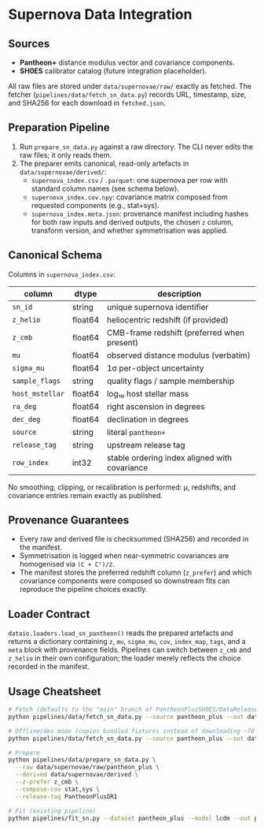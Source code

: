 # Supernova Data Integration

## Sources

- **Pantheon+** distance modulus vector and covariance components.
- **SH0ES** calibrator catalog (future integration placeholder).

All raw files are stored under `data/supernovae/raw/` exactly as fetched. The
fetcher (`pipelines/data/fetch_sn_data.py`) records URL, timestamp, size, and
SHA256 for each download in `fetched.json`.

## Preparation Pipeline

1. Run `prepare_sn_data.py` against a raw directory. The CLI never edits the
   raw files; it only reads them.
2. The preparer emits canonical, read-only artefacts in
   `data/supernovae/derived/`:
   - `supernova_index.csv` / `.parquet`: one supernova per row with standard
     column names (see schema below).
   - `supernova_index.cov.npy`: covariance matrix composed from requested
     components (e.g., stat+sys).
   - `supernova_index.meta.json`: provenance manifest including hashes for both
     raw inputs and derived outputs, the chosen `z` column, transform version,
     and whether symmetrisation was applied.

## Canonical Schema

Columns in `supernova_index.csv`:

| column        | dtype   | description                                 |
|---------------|---------|---------------------------------------------|
| `sn_id`       | string  | unique supernova identifier                  |
| `z_helio`     | float64 | heliocentric redshift (if provided)          |
| `z_cmb`       | float64 | CMB-frame redshift (preferred when present)  |
| `mu`          | float64 | observed distance modulus (verbatim)         |
| `sigma_mu`    | float64 | 1σ per-object uncertainty                    |
| `sample_flags`| string  | quality flags / sample membership            |
| `host_mstellar`| float64| log₁₀ host stellar mass                      |
| `ra_deg`      | float64 | right ascension in degrees                   |
| `dec_deg`     | float64 | declination in degrees                       |
| `source`      | string  | literal `pantheon+`                          |
| `release_tag` | string  | upstream release tag                         |
| `row_index`   | int32   | stable ordering index aligned with covariance|

No smoothing, clipping, or recalibration is performed: μ, redshifts, and
covariance entries remain exactly as published.

## Provenance Guarantees

- Every raw and derived file is checksummed (SHA256) and recorded in the
  manifest.
- Symmetrisation is logged when near-symmetric covariances are homogenised via
  `(C + Cᵀ)/2`.
- The manifest stores the preferred redshift column (`z_prefer`) and which
  covariance components were composed so downstream fits can reproduce the
  pipeline choices exactly.

## Loader Contract

`dataio.loaders.load_sn_pantheon()` reads the prepared artefacts and returns a
dictionary containing `z`, `mu`, `sigma_mu`, `cov`, `index_map`, `tags`, and a
`meta` block with provenance fields. Pipelines can switch between `z_cmb` and
`z_helio` in their own configuration; the loader merely reflects the choice
recorded in the manifest.

## Usage Cheatsheet

```bash
# Fetch (defaults to the "main" branch of PantheonPlusSH0ES/DataRelease)
python pipelines/data/fetch_sn_data.py --source pantheon_plus --out data/supernovae/raw/pantheon_plus --release-tag main

# Offline/dev mode (copies bundled fixtures instead of downloading ~70 MB of data)
python pipelines/data/fetch_sn_data.py --source pantheon_plus --out data/supernovae/raw/pantheon_plus --use-sample

# Prepare
python pipelines/data/prepare_sn_data.py \
  --raw data/supernovae/raw/pantheon_plus \
  --derived data/supernovae/derived \
  --z-prefer z_cmb \
  --compose-cov stat,sys \
  --release-tag PantheonPlusDR1

# Fit (existing pipeline)
python pipelines/fit_sn.py --dataset pantheon_plus --model lcdm --out proofs/results
```
